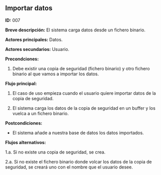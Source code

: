 ## Importar datos

**ID:** 007

**Breve descripción:** El sistema carga datos desde un fichero binario.

**Actores principales:** Datos.  

**Actores secundarios:** Usuario.

**Precondciones:**

  1. Debe existir una copia de seguridad (fichero binario) y otro fichero binario al que vamos a importar los datos.

**Flujo principal:**

  1. El caso de uso empieza cuando el usuario quiere importar datos de la copia de seguridad.

  2. El sistema carga los datos de la copia de seguridad en un buffer y los vuelca a un fichero binario.

**Postcondiciones:**

  * El sistema añade a nuestra base de datos los datos importados.

**Flujos alternativos:**  

  1.a. Si no existe una copia de seguridad, se crea.  

  2.a. Si no existe el fichero binario donde volcar los datos de la copia de seguridad, se creará uno con el nombre que el usuario desee.
